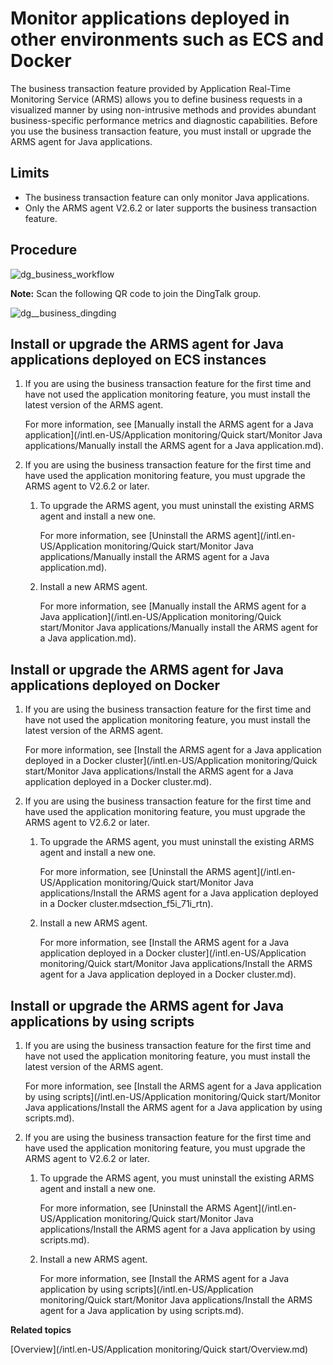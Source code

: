 # Monitor applications deployed in other environments such as ECS and Docker

The business transaction feature provided by Application Real-Time Monitoring Service \(ARMS\) allows you to define business requests in a visualized manner by using non-intrusive methods and provides abundant business-specific performance metrics and diagnostic capabilities. Before you use the business transaction feature, you must install or upgrade the ARMS agent for Java applications.

## Limits

-   The business transaction feature can only monitor Java applications.
-   Only the ARMS agent V2.6.2 or later supports the business transaction feature.

## Procedure

![dg_business_workflow](https://static-aliyun-doc.oss-accelerate.aliyuncs.com/assets/img/en-US/8684574161/p103004.png)

**Note:** Scan the following QR code to join the DingTalk group.

![dg__business_dingding](https://static-aliyun-doc.oss-accelerate.aliyuncs.com/assets/img/en-US/7037258061/p92785.png)

## Install or upgrade the ARMS agent for Java applications deployed on ECS instances

1.  If you are using the business transaction feature for the first time and have not used the application monitoring feature, you must install the latest version of the ARMS agent.

    For more information, see [Manually install the ARMS agent for a Java application](/intl.en-US/Application monitoring/Quick start/Monitor Java applications/Manually install the ARMS agent for a Java application.md).

2.  If you are using the business transaction feature for the first time and have used the application monitoring feature, you must upgrade the ARMS agent to V2.6.2 or later.

    1.  To upgrade the ARMS agent, you must uninstall the existing ARMS agent and install a new one.

        For more information, see [Uninstall the ARMS agent](/intl.en-US/Application monitoring/Quick start/Monitor Java applications/Manually install the ARMS agent for a Java application.md).

    2.  Install a new ARMS agent.

        For more information, see [Manually install the ARMS agent for a Java application](/intl.en-US/Application monitoring/Quick start/Monitor Java applications/Manually install the ARMS agent for a Java application.md).


## Install or upgrade the ARMS agent for Java applications deployed on Docker

1.  If you are using the business transaction feature for the first time and have not used the application monitoring feature, you must install the latest version of the ARMS agent.

    For more information, see [Install the ARMS agent for a Java application deployed in a Docker cluster](/intl.en-US/Application monitoring/Quick start/Monitor Java applications/Install the ARMS agent for a Java application deployed in a Docker cluster.md).

2.  If you are using the business transaction feature for the first time and have used the application monitoring feature, you must upgrade the ARMS agent to V2.6.2 or later.

    1.  To upgrade the ARMS agent, you must uninstall the existing ARMS agent and install a new one.

        For more information, see [Uninstall the ARMS agent](/intl.en-US/Application monitoring/Quick start/Monitor Java applications/Install the ARMS agent for a Java application deployed in a Docker cluster.mdsection_f5i_71i_rtn).

    2.  Install a new ARMS agent.

        For more information, see [Install the ARMS agent for a Java application deployed in a Docker cluster](/intl.en-US/Application monitoring/Quick start/Monitor Java applications/Install the ARMS agent for a Java application deployed in a Docker cluster.md).


## Install or upgrade the ARMS agent for Java applications by using scripts

1.  If you are using the business transaction feature for the first time and have not used the application monitoring feature, you must install the latest version of the ARMS agent.

    For more information, see [Install the ARMS agent for a Java application by using scripts](/intl.en-US/Application monitoring/Quick start/Monitor Java applications/Install the ARMS agent for a Java application by using scripts.md).

2.  If you are using the business transaction feature for the first time and have used the application monitoring feature, you must upgrade the ARMS agent to V2.6.2 or later.

    1.  To upgrade the ARMS agent, you must uninstall the existing ARMS agent and install a new one.

        For more information, see [Uninstall the ARMS Agent](/intl.en-US/Application monitoring/Quick start/Monitor Java applications/Install the ARMS agent for a Java application by using scripts.md).

    2.  Install a new ARMS agent.

        For more information, see [Install the ARMS agent for a Java application by using scripts](/intl.en-US/Application monitoring/Quick start/Monitor Java applications/Install the ARMS agent for a Java application by using scripts.md).


**Related topics**  


[Overview](/intl.en-US/Application monitoring/Quick start/Overview.md)

